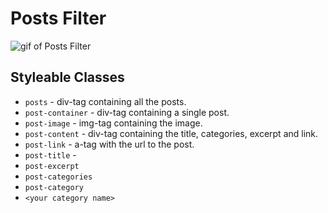 # Posts Filter

![gif of Posts Filter](post.filter.gif)

## Styleable Classes
  * `posts` - div-tag containing all the posts.
  * `post-container` - div-tag containing a single post.
  * `post-image` - img-tag containing the image.
  * `post-content` - div-tag containing the title, categories, excerpt and link.
  * `post-link` - a-tag with the url to the post.
  * `post-title` - 
  * `post-excerpt`
  * `post-categories`
  * `post-category`
  * `<your category name>`
